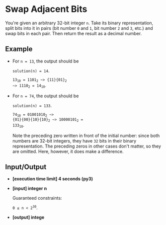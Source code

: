 # Swap Adjacent Bits

You're given an arbitrary 32-bit integer `n`. Take its binary representation, split bits into it in pairs (bit number `0` and `1`, bit number `2` and `3`, etc.) and swap bits in each pair. Then return the result as a decimal number.

## Example

- For `n = 13`, the output should be

    `solution(n) = 14`.

    <code>13<sub>10</sub> = 1101<sub>2</sub> ~> {11}{01}<sub>2</sub> ~> 1110<sub>2</sub> = 14<sub>10</sub></code>.

- For `n = 74`, the output should be

    `solution(n) = 133`.

    <code>74<sub>10</sub> = 01001010<sub>2</sub> ~> {01}{00}{10}{10}<sub>2</sub> ~> 10000101<sub>2</sub> = 133<sub>10</sub></code>.

    Note the preceding zero written in front of the initial number: since both numbers are 32-bit integers, they have `32` bits in their binary representation. The preceding zeros in other cases don't matter, so they are omitted. Here, however, it does make a difference.

## Input/Output

- **[execution time limit] 4 seconds (py3)**

- **[input] integer n**

	Guaranteed constraints:

	<code>0 ≤ n < 2<sup>30</sup></code>.

- **[output] intege**

